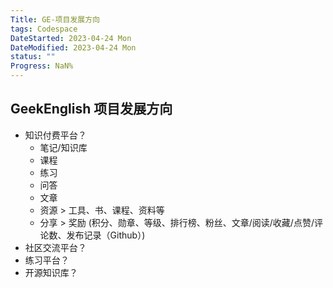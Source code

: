 ```yaml
---
Title: GE-项目发展方向
tags: Codespace
DateStarted: 2023-04-24 Mon
DateModified: 2023-04-24 Mon
status: ""
Progress: NaN%
---
```


## GeekEnglish 项目发展方向

- 知识付费平台？
  - 笔记/知识库
  - 课程
  - 练习
  - 问答
  - 文章
  - 资源 > 工具、书、课程、资料等
  - 分享 > 奖励 (积分、勋章、等级、排行榜、粉丝、文章/阅读/收藏/点赞/评论数、发布记录（Github）)
- 社区交流平台？
- 练习平台？
- 开源知识库？
